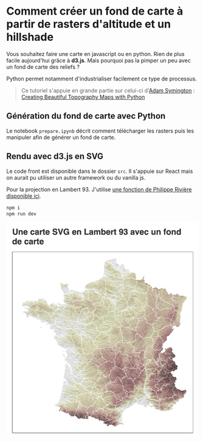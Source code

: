# Comment créer un fond de carte à partir de rasters d'altitude et un hillshade

Vous souhaitez faire une carte en javascript ou en python. Rien de plus facile aujourd'hui grâce à **d3.js**. Mais pourquoi pas la pimper un peu avec un fond de carte des reliefs ?

Python permet notamment d'industrialiser facilement ce type de processus.

> Ce tutoriel s'appuie en grande partie sur celui-ci d'[Adam Symington](https://pythonmaps.medium.com/?source=post_page-----efced5507aa3--------------------------------) : [Creating Beautiful Topography Maps with Python](https://towardsdatascience.com/creating-beautiful-topography-maps-with-python-efced5507aa3)

## Génération du fond de carte avec Python

Le notebook `prepare.ipynb` décrit comment télécharger les rasters puis les manipuler afin de générer un fond de carte.

## Rendu avec d3.js en SVG

Le code front est disponible dans le dossier `src`. Il s'appuie sur React mais on aurait pu utiliser un autre framework ou du vanilla js.

Pour la projection en Lambert 93. J'utilise [une fonction de Philippe Rivière disponible ici](https://observablehq.com/@fil/proj4js-d3).

```bash
npm i
npm run dev
```

![](./screenshot.png)
